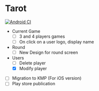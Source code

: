# Tarot

[![Android CI](https://github.com/ThomasBernard03/Tarot/actions/workflows/main.yml/badge.svg)](https://github.com/ThomasBernard03/Tarot/actions/workflows/main.yml)

- Current Game
  - [ ] 3 and 4 players games
  - [ ] On click on a user logo, display name
- Round
  - [ ] New Design for round screen
- Users
  - [ ] Delete player
  - [x] Modify player

- [ ] Migration to KMP (For iOS version)
- [ ] Play store publication
